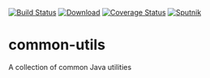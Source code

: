 [![Build Status](https://travis-ci.org/yatechorg/common-utils.svg)](https://travis-ci.org/yatechorg/common-utils)
[![Download](https://api.bintray.com/packages/yatech/maven/common-utils/images/download.svg)](https://bintray.com/yatech/maven/common-utils/_latestVersion)
[![Coverage Status](https://coveralls.io/repos/yatechorg/common-utils/badge.svg?branch=master&service=github)](https://coveralls.io/github/yatechorg/common-utils?branch=master)
[![Sputnik](https://sputnik.ci/conf/badge)](https://sputnik.ci/app#/builds/yatechorg/common-utils)

# common-utils
A collection of common Java utilities
